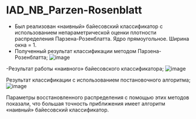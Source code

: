 # IAD_NB_Parzen-Rosenblatt

- Был реализован «наивный» байесовский классификатор с использованием непараметрической оценки плотности распределения Парзена-Розенблатта. Ядро прямоугольное. Ширина окна = 1.
- Полученный результат классификации методом Парзена-Розенблатта;
![image](https://user-images.githubusercontent.com/38878208/127814861-3d650cba-09db-4df0-965b-deef62427716.png)

-Результат работы «наивного» байесовского классификатора;
![image](https://user-images.githubusercontent.com/38878208/127814945-ad953d52-b305-441e-be75-3fb0107adedf.png)

Результат классификации с использованием постановочного алгоритма;
![image](https://user-images.githubusercontent.com/38878208/127815062-5cb7746e-ee47-4730-a2f5-4c8d696fe9e0.png)

Параметры восстановленного распределения с помощью этих методов показали, что большая точность приближения имеет алгоритм «наивный» байесовский классификатор.
